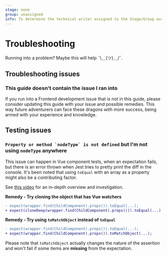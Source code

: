 ```yaml
---
stage: none
group: unassigned
info: To determine the technical writer assigned to the Stage/Group associated with this page, see https://about.gitlab.com/handbook/engineering/ux/technical-writing/#assignments
---
```


# Troubleshooting

Running into a problem? Maybe this will help ¯\＿(ツ)＿/¯.

## Troubleshooting issues

### This guide doesn't contain the issue I ran into

If you run into a Frontend development issue that is not in this guide, please consider updating this guide with your issue and possible remedies. This way future adventurers can face these dragons with more success, being armed with your experience and knowledge.

## Testing issues

### ``Property or method `nodeType` is not defined`` but I'm not using `nodeType` anywhere

This issue can happen in Vue component tests, when an expectation fails, but there is an error thrown when
Jest tries to pretty print the diff in the console. It's been noted that using `toEqual` with an array as a
property might also be a contributing factor.

See [this video](https://youtu.be/-BkEhghP-kM) for an in-depth overview and investigation.

**Remedy - Try cloning the object that has Vue watchers**

```patch
- expect(wrapper.find(ChildComponent).props()).toEqual(...);
+ expect(cloneDeep(wrapper.find(ChildComponent).props())).toEqual(...)
```

**Remedy - Try using `toMatchObject` instead of `toEqual`**

```patch
- expect(wrapper.find(ChildComponent).props()).toEqual(...);
+ expect(wrapper.find(ChildComponent).props()).toMatchObject(...);
```

Please note that `toMatchObject` actually changes the nature of the assertion and won't fail if some items are **missing** from the expectation.
